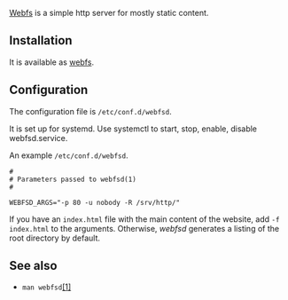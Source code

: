 [Webfs](http://linux.bytesex.org/misc/webfs.html) is a simple http server for mostly static content.

## Installation

It is available as [webfs](https://www.archlinux.org/packages/?name=webfs).

## Configuration

The configuration file is `/etc/conf.d/webfsd`.

It is set up for systemd. Use systemctl to start, stop, enable, disable webfsd.service.

An example `/etc/conf.d/webfsd`.

```
#
# Parameters passed to webfsd(1)
#

WEBFSD_ARGS="-p 80 -u nobody -R /srv/http/"

```

If you have an `index.html` file with the main content of the website, add `-f index.html` to the arguments. Otherwise, *webfsd* generates a listing of the root directory by default.

## See also

*   `man webfsd`[[1]](https://manned.org/webfsd.1)